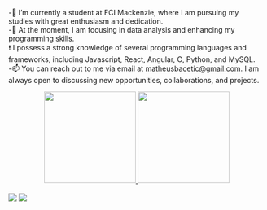 

-🔭 I’m currently a student at FCI Mackenzie, where I am pursuing my studies with great enthusiasm and dedication.
<br>
-🌱 At the moment, I am focusing in data analysis and enhancing my programming skills.
<br>
:exclamation: I possess a strong knowledge of several programming languages and frameworks, including Javascript, React, Angular, C, Python, and MySQL.
<br>
-📫 You can reach out to me via email at matheusbacetic@gmail.com. I am always open to discussing new opportunities, collaborations, and projects.
<div align="center">
  <a href="https://github.com/MatheusBacetic">
  <img height="180em" src="https://github-readme-stats.vercel.app/api/top-langs/?username=MatheusBacetic&layout=compact&langs_count=7&theme=dracula"/>
  <img height="180em" src="https://skillicons.dev/icons?i=js,html,css,c,react,angular,python,mysql"/>
</div>
<div style="display: inline_block"><br>  
 <div> 
  <a href = "mailto:matheusbacetic@gmail.com"><img src="https://img.shields.io/badge/-Gmail-%23333?style=for-the-badge&logo=gmail&logoColor=white" target="_blank"></a>
  <a href="https://www.linkedin.com/in/matheus-veiga-bacetic-joaquim-a6552723a/" target="_blank"><img src="https://img.shields.io/badge/-LinkedIn-%230077B5?style=for-the-badge&logo=linkedin&logoColor=white" target="_blank"></a> 
  </div>
  
